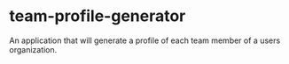 # team-profile-generator
An application that will generate a profile of each team member of a users organization.
